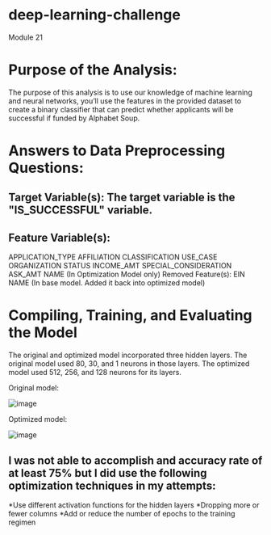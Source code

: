# deep-learning-challenge
Module 21

# Purpose of the Analysis:
The purpose of this analysis is to use our knowledge of machine learning and neural networks, you’ll use the features in the provided dataset to create a binary classifier that can predict whether applicants will be successful if funded by Alphabet Soup.

# Answers to Data Preprocessing Questions:

## Target Variable(s): The target variable is the "IS_SUCCESSFUL" variable.

## Feature Variable(s):
APPLICATION_TYPE
AFFILIATION
CLASSIFICATION
USE_CASE
ORGANIZATION
STATUS
INCOME_AMT
SPECIAL_CONSIDERATION
ASK_AMT
NAME (In Optimization Model only)
Removed Feature(s):
EIN
NAME (In base model. Added it back into optimized model)

# Compiling, Training, and Evaluating the Model
The original and optimized model incorporated three hidden layers. The original model used 80, 30, and 1 neurons in those layers. The optimized model used 512, 256, and 128 neurons for its layers.

Original model:

![image](https://github.com/qande003/deep-learning-challenge/assets/95590929/d24c881d-db57-4210-8c3c-47a43286e45f)

Optimized model:

![image](https://github.com/qande003/deep-learning-challenge/assets/95590929/4e3be2f3-08b6-41a3-9c3f-b58fe7ab72d6)

## I was not able to accomplish and accuracy rate of at least 75% but I did use the following optimization techniques in my attempts:

*Use different activation functions for the hidden layers
*Dropping more or fewer columns
*Add or reduce the number of epochs to the training regimen



